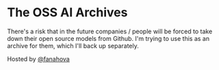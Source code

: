 # The OSS AI Archives

There's a risk that in the future companies / people will be forced to take down their open source models from Github. I'm trying to use this as an archive for them, which I'll back up separately.

Hosted by [@fanahova](https://x.com/fanahova)
